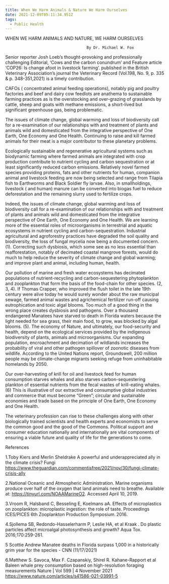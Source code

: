 ```yaml
---
title: When We Harm Animals & Nature We Harm Ourselves
date: 2021-12-09T05:11:34.951Z
tags:
  - Public Health
---
```

WHEN WE HARM ANIMALS AND NATURE, WE HARM OURSELVES

                                        By Dr. Michael W. Fox
Senior reporter Josh Loeb’s thought-provoking and professionally challenging Editorial, ‘Cows and the carbon conundrum’ and Feature article ‘COP26: Is change afoot in livestock farming’. published in the British Veterinary Association’s journal the Veterinary Record (Vol.198, No. 9,  p. 335 & p. 348-351,2021) is a timely contribution. 
 
CAFOs ( concentrated animal feeding operations), notably pig and poultry factories and beef and dairy cow feedlots are anathema to sustainable farming practices as is the overstocking and over-grazing of grasslands by cattle, sheep and goats with methane emissions, a short-lived but significant greenhouse gas, being problematic.


The issues of climate change, global warming and loss of biodiversity call for a re-examination of our relationships with and treatment of plants and animals wild and domesticated from the integrative perspective of One Earth, One Economy and One Health. Continuing to raise and kill farmed animals for their meat is a major contributor to these planetary problems.


Ecologically sustainable and regenerative agricultural systems such as biodynamic farming where farmed animals are integrated with crop production contribute to nutrient cycling and carbon sequestration or at least significantly reduced carbon emissions. Relatively novel farmed species providing proteins, fats and other nutrients for human, companion animal and livestock feeding are now being selected and range from Tilapia fish to Earthworms and Black Soldier fly larvae. Also, in smallholdings, livestock ( and human) manure can be converted into biogas fuel to reduce deforestation and the remaining slurry used to fertilize crops.


Indeed, the issues of climate change, global warming and loss of biodiversity call for a re-examination of our relationships with and treatment of plants and animals wild and domesticated from the integrative perspective of One Earth, One Economy and One Health. 
We are learning more of the essential roles of microorganisms in terrestrial and aquatic ecosystems in nutrient cycling and carbon-sequestration. Industrial agricultural and agroforestry practices have degraded the soil quality and biodiversity, the loss of fungal mycelia now being a documented concern. (1).  Correcting such dysbiosis, which some see as no less essential than reafforestation, notably of decimated coastal mangrove forests, would do much to help reduce the severity of climate change and global warming; and improve plant and animal, including human, health. 


Our pollution of marine and fresh water ecosystems has decimated populations of nutrient-recycling and carbon-sequestering phytoplankton and zooplankton that form the basis of the food-chain for other species. (2, 3, 4). If Thomas Crapper, who improved the flush toilet in the late 19th century were alive today he would surely wonder about the raw municipal sewage, farmed animal wastes and agrichemical fertilizer run-off causing eutrophication and toxic algal blooms. Too much of a good thing in the wrong place creates dysbiosis and pathogens. Over a thousand endangered Manatees have starved to death in Florida waters because the light needed for sea grass, their main food, to grow, was blocked by algal blooms. (5). 
The economy of Nature, and ultimately, our food-security and health, depend on the ecological services provided by the indigenous biodiversity of plants, animals and microorganisms. Our expanding population, encroachment and decimation of wildlands increases the probability of viral and other pathogen spillover of zoonotic diseases from wildlife. According to the United Nations report, Groundswell, 200 million people may be climate-change migrants seeking refuge from uninhabitable homelands by 2050.


Our over-harvesting of krill for oil and livestock feed for human consumption starves whales and also starves carbon-sequestering plankton of essential nutrients from the fecal wastes of krill-eating whales. (6) This is illustrative of our extractive and consumptive global industries and commerce that must become “Green”; circular and sustainable economies and trade based on the principle of One Earth, One Economy and One Health.


The veterinary profession can rise to these challenges along with other biologically trained scientists and health experts and economists to serve the common good and the good of the Commons. Political support and consumer education nationally and internationally are vital components of ensuring a viable future and quality of life for the generations to come. 

References


1.Toby Kiers and Merlin Sheldrake A powerful and underappreciated ally in the climate crisis? Fungi  https://www.theguardian.com/commentisfree/2021/nov/30/fungi-climate-crisis-ally


2.National Oceanic and Atmospheric Administration. Marine organisms produce over half of the oxygen that land animals need to breathe. Available at: https://tinyurl.com/NOAAMarineO2. Accessed April 10, 2019. 


3.Vroom R, Halsband C, Besseling E, Koelmans aA. Effects of microplastics on zooplankton: microplastic ingestion: the role of taste. Proceedings ICES/PICES 6th Zooplankton Production Symposium. 2016.



4.Sjollema SB, Redondo-Hasselerharm P, Leslie HA, et al Kraak . Do plastic particles affect microalgal photosynthesis and growth? Aqua Tox. 2016;170:259-261.

 
5 Scottie Andrew  Manatee deaths in Florida surpass 1,000 in a historically grim year for the species - CNN  (11/17/2021) 

6.Matthew S. Savoca,  Max F. Czapanskiy, Shirel R. Kahane-Rapport et al   Baleen whale prey consumption based on high-resolution foraging measurements Nature | Vol 599 | 4 November 2021 https://www.nature.com/articles/s41586-021-03991-5
